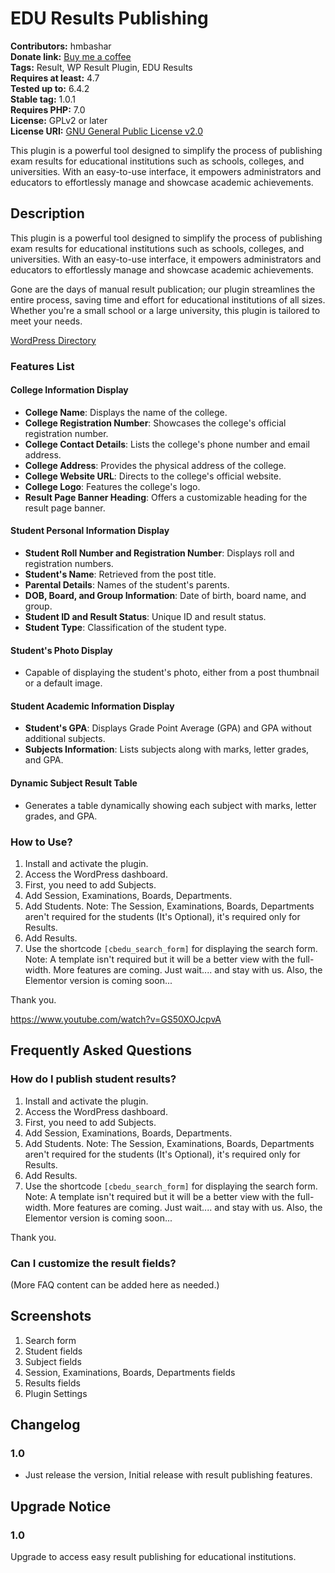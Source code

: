 # EDU Results Publishing

**Contributors:** hmbashar  
**Donate link:** [Buy me a coffee](https://www.buymeacoffee.com/hmbashar)  
**Tags:** Result, WP Result Plugin, EDU Results  
**Requires at least:** 4.7  
**Tested up to:** 6.4.2  
**Stable tag:** 1.0.1  
**Requires PHP:** 7.0  
**License:** GPLv2 or later  
**License URI:** [GNU General Public License v2.0](https://www.gnu.org/licenses/gpl-2.0.html)

This plugin is a powerful tool designed to simplify the process of publishing exam results for educational institutions such as schools, colleges, and universities. With an easy-to-use interface, it empowers administrators and educators to effortlessly manage and showcase academic achievements.

## Description

This plugin is a powerful tool designed to simplify the process of publishing exam results for educational institutions such as schools, colleges, and universities. With an easy-to-use interface, it empowers administrators and educators to effortlessly manage and showcase academic achievements.

Gone are the days of manual result publication; our plugin streamlines the entire process, saving time and effort for educational institutions of all sizes. Whether you're a small school or a large university, this plugin is tailored to meet your needs.

<a href="https://wordpress.org/plugins/edu-results-publishin" target="_blank">WordPress Directory</a>

### **Features List**

#### College Information Display
- **College Name**: Displays the name of the college.
- **College Registration Number**: Showcases the college's official registration number.
- **College Contact Details**: Lists the college's phone number and email address.
- **College Address**: Provides the physical address of the college.
- **College Website URL**: Directs to the college's official website.
- **College Logo**: Features the college's logo.
- **Result Page Banner Heading**: Offers a customizable heading for the result page banner.

#### Student Personal Information Display
- **Student Roll Number and Registration Number**: Displays roll and registration numbers.
- **Student's Name**: Retrieved from the post title.
- **Parental Details**: Names of the student's parents.
- **DOB, Board, and Group Information**: Date of birth, board name, and group.
- **Student ID and Result Status**: Unique ID and result status.
- **Student Type**: Classification of the student type.

#### Student's Photo Display
- Capable of displaying the student's photo, either from a post thumbnail or a default image.

#### Student Academic Information Display
- **Student's GPA**: Displays Grade Point Average (GPA) and GPA without additional subjects.
- **Subjects Information**: Lists subjects along with marks, letter grades, and GPA.

#### Dynamic Subject Result Table
- Generates a table dynamically showing each subject with marks, letter grades, and GPA.

### How to Use?

1. Install and activate the plugin.
2. Access the WordPress dashboard.
3. First, you need to add Subjects.
4. Add Session, Examinations, Boards, Departments.
5. Add Students. Note: The Session, Examinations, Boards, Departments aren't required for the students (It's Optional), it's required only for Results.
6. Add Results.
7. Use the shortcode `[cbedu_search_form]` for displaying the search form. Note: A template isn't required but it will be a better view with the full-width.
   More features are coming. Just wait.... and stay with us. Also, the Elementor version is coming soon...

Thank you.

https://www.youtube.com/watch?v=GS50XOJcpvA

## Frequently Asked Questions

### How do I publish student results?

1. Install and activate the plugin.
2. Access the WordPress dashboard.
3. First, you need to add Subjects.
4. Add Session, Examinations, Boards, Departments.
5. Add Students. Note: The Session, Examinations, Boards, Departments aren't required for the students (It's Optional), it's required only for Results.
6. Add Results.
7. Use the shortcode `[cbedu_search_form]` for displaying the search form. Note: A template isn't required but it will be a better view with the full-width.
   More features are coming. Just wait.... and stay with us. Also, the Elementor version is coming soon...

Thank you.

### Can I customize the result fields?

(More FAQ content can be added here as needed.)

## Screenshots

1. Search form
2. Student fields
3. Subject fields
4. Session, Examinations, Boards, Departments fields
5. Results fields
6. Plugin Settings

## Changelog

### 1.0
- Just release the version, Initial release with result publishing features.

## Upgrade Notice

### 1.0
Upgrade to access easy result publishing for educational institutions.
